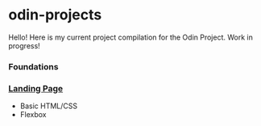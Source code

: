 # odin-projects
Hello! Here is my current project compilation for the Odin Project. Work in progress!

### Foundations

### [Landing Page](https://himanimanjunath.github.io/odin-projects/landing-page/)  

- Basic HTML/CSS
- Flexbox